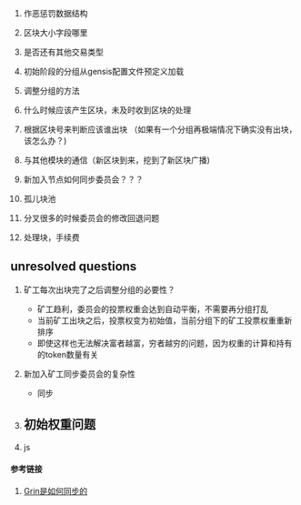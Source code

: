 1. 作恶惩罚数据结构
2. 区块大小字段哪里
3. 是否还有其他交易类型

1. 初始阶段的分组从gensis配置文件预定义加载
2. 调整分组的方法
3. 什么时候应该产生区块，未及时收到区块的处理
4. 根据区块号来判断应该谁出块 （如果有一个分组再极端情况下确实没有出块，该怎么办？)
5. 与其他模块的通信（新区块到来，挖到了新区块广播)
6. 新加入节点如何同步委员会？？？
7. 孤儿块池

1. 分叉很多的时候委员会的修改回退问题
2. 处理块，手续费


## unresolved questions

1. 矿工每次出块完了之后调整分组的必要性？
    - 矿工趋利，委员会的投票权重会达到自动平衡，不需要再分组打乱
    - 当前矿工出块之后，投票权变为初始值，当前分组下的矿工投票权重重新排序
    - 即使这样也无法解决富者越富，穷者越穷的问题，因为权重的计算和持有的token数量有关

2. 新加入矿工同步委员会的复杂性
    - 同步

3. 初始权重问题
    - 

4. js

#### 参考链接

1. [Grin是如何同步的](https://github.com/mimblewimble/grin/blob/master/doc/chain/blocks_and_headers.md)